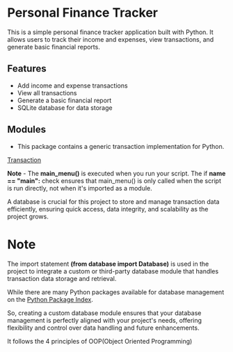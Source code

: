 # Personal Finance Tracker

This is a simple personal finance tracker application built with Python. It allows users to track their income and expenses, view transactions, and generate basic financial reports.


## Features

- Add income and expense transactions
- View all transactions
- Generate a basic financial report
- SQLite database for data storage


## Modules

- This package contains a generic transaction implementation for Python.

[Transaction](https://pypi.org/project/transaction/)

**Note** - The **main_menu()** is executed when you run your script. The if **__name__ == "__main__":** check ensures that main_menu() is only called when the script is run directly, not when it's imported as a module.



A database is crucial for this project to store and manage transaction data efficiently, ensuring quick access, data integrity, and scalability as the project grows.

# **Note**

The import statement **(from database import Database)** is used in the project to integrate a custom or third-party database module that handles transaction data storage and retrieval.

While there are many Python packages available for database management on the [Python Package Index](https://pypi.org/).

So, creating a custom database module ensures that your database management is perfectly aligned with your project's needs, offering flexibility and control over data handling and future enhancements.


It follows the 4 principles of OOP(Object Oriented Programming)